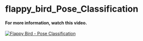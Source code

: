 # flappy_bird_Pose_Classification
#### For more information, watch this video.
[![Flappy Bird - Pose Classification](http://img.youtube.com/vi/OuugfeS_IoU/0.jpg)](https://www.youtube.com/watch?v=OuugfeS_IoU "Flappy Bird - Pose Classification")

